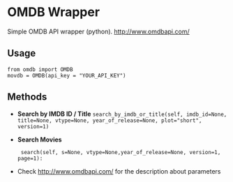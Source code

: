﻿# OMDB Wrapper

Simple OMDB API wrapper (python). http://www.omdbapi.com/

## Usage

    from omdb import OMDB
    movdb = OMDB(api_key = "YOUR_API_KEY")

## Methods

 - **Search by IMDB ID / Title**
	 `search_by_imdb_or_title(self, imdb_id=None, title=None, vtype=None,
year_of_release=None, plot="short", version=1)`


 - **Search Movies**

        search(self, s=None, vtype=None,year_of_release=None, version=1, page=1):

 - Check http://www.omdbapi.com/ for the description about parameters

